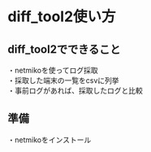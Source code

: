 # diff_tool2使い方

## diff_tool2でできること
・netmikoを使ってログ採取  
・採取した端末の一覧をcsvに列挙  
・事前ログがあれば、採取したログと比較  

## 準備
・netmikoをインストール
